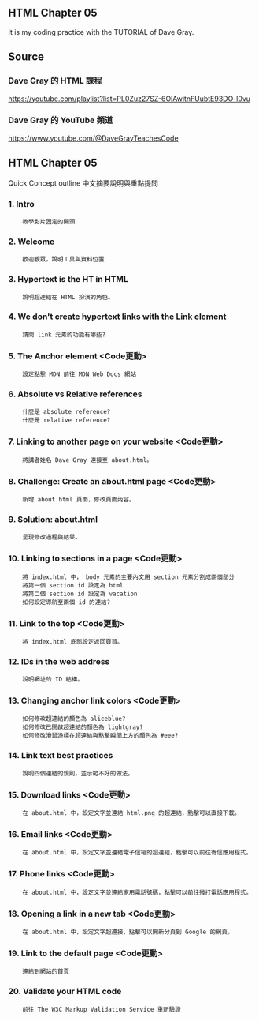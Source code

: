 ## HTML Chapter 05
It is my coding practice with the TUTORIAL of Dave Gray. 

## Source
### Dave Gray 的 HTML 課程
https://youtube.com/playlist?list=PL0Zuz27SZ-6OlAwitnFUubtE93DO-l0vu

### Dave Gray 的 YouTube 頻道
https://www.youtube.com/@DaveGrayTeachesCode

## HTML Chapter 05
   Quick Concept outline
   中文摘要說明與重點提問

###  1. Intro
        教學影片固定的開頭

###  2. Welcome
        歡迎觀眾，說明工具與資料位置

###  3. Hypertext is the HT in HTML
        說明超連結在 HTML 扮演的角色。
        
###  4. We don't create hypertext links with the Link element
        請問 link 元素的功能有哪些?
        
###  5. The Anchor element <Code更動>
        設定點擊 MDN 前往 MDN Web Docs 網站

###  6. Absolute vs Relative references
        什麼是 absolute reference?
        什麼是 relative reference?

###  7. Linking to another page on your website <Code更動>
        將講者姓名 Dave Gray 連接至 about.html。

###  8. Challenge: Create an about.html page <Code更動>
        新增 about.html 頁面，修改頁面內容。

###  9. Solution: about.html
        呈現修改過程與結果。

### 10. Linking to sections in a page <Code更動>
        將 index.html 中， body 元素的主要內文用 section 元素分割成兩個部分
        將第一個 section id 設定為 html
        將第二個 section id 設定為 vacation
        如何設定導航至兩個 id 的連結?

### 11. Link to the top <Code更動>
        將 index.html 底部設定返回頁首。
        
### 12. IDs in the web address
        說明網址的 ID 結構。
        
### 13. Changing anchor link colors <Code更動>
        如何修改超連結的顏色為 aliceblue?
        如何修改已開啟超連結的顏色為 lightgray?
        如何修改滑鼠游標在超連結與點擊瞬間上方的顏色為 #eee?
        
### 14. Link text best practices
        說明四個連結的規則，並示範不好的做法。
        
### 15. Download links <Code更動>
        在 about.html 中，設定文字並連結 html.png 的超連結，點擊可以直接下載。
        
### 16. Email links <Code更動>
        在 about.html 中，設定文字並連結電子信箱的超連結，點擊可以前往寄信應用程式。
        
### 17. Phone links <Code更動>
        在 about.html 中，設定文字並連結家用電話號碼，點擊可以前往撥打電話應用程式。
        
### 18. Opening a link in a new tab <Code更動>
        在 about.html 中，設定文字超連接，點擊可以開新分頁到 Google 的網頁。

### 19. Link to the default page <Code更動>
        連結到網站的首頁        

### 20. Validate your HTML code
        前往 The W3C Markup Validation Service 重新驗證
        